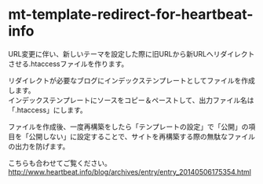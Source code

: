 mt-template-redirect-for-heartbeat-info
=======================================

URL変更に伴い、新しいテーマを設定した際に旧URLから新URLへリダイレクトさせる.htaccessファイルを作ります。

リダイレクトが必要なブログにインデックステンプレートとしてファイルを作成します。  
インデックステンプレートにソースをコピー＆ペーストして、出力ファイル名は「.htaccess」にします。  

ファイルを作成後、一度再構築をしたら「テンプレートの設定」で「公開」の項目を「公開しない」に設定することで、サイトを再構築する際の無駄なファイルの出力を防げます。

こちらも合わせてご覧ください。  
http://www.heartbeat.info/blog/archives/entry/entry_20140506175354.html
